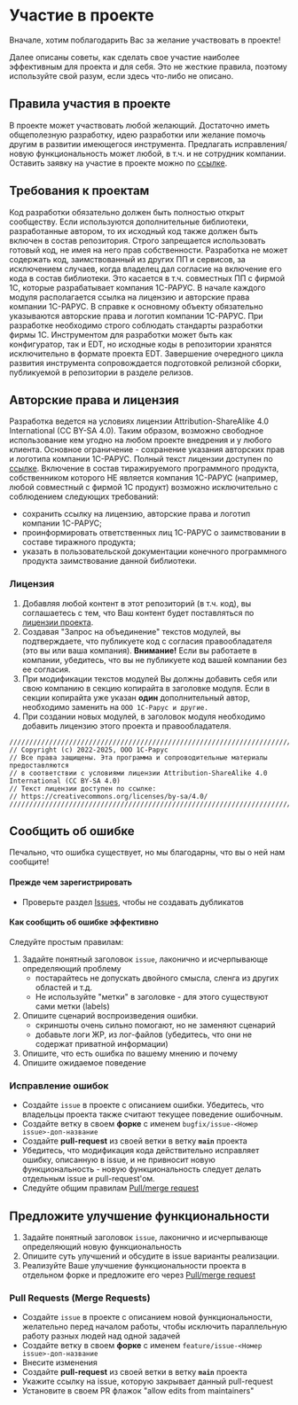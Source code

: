 # Участие в проекте

Вначале, хотим поблагодарить Вас за желание участвовать в проекте!

Далее описаны советы, как сделать свое участие наиболее эффективным для проекта и для себя. Это не жесткие правила, поэтому используйте свой разум, если здесь что-либо не описано.

## Правила участия в проекте

В проекте может участвовать любой желающий. Достаточно иметь общеполезную разработку, идею разработки или желание помочь другим в развитии имеющегося инструмента. Предлагать исправления/новую функциональность может любой, в т.ч. и не сотрудник компании. Оставить заявку на участие в проекте можно по [ссылке](https://forms.gle/5Fzf1Q4J2tG6p5Gg9).


## Требования к проектам
Код разработки обязательно должен быть полностью открыт сообществу. Если используются дополнительные библиотеки, разработанные автором, то их исходный код также должен быть включен в состав репозитория.
Строго запрещается использовать готовый код, не имея на него прав собственности. Разработка не может содержать код, заимствованный из других ПП и сервисов, за исключением случаев, когда владелец дал согласие на включение его кода в состав библиотеки. Это касается в т.ч. совместных ПП с фирмой 1С, которые разрабатывает компания 1С-РАРУС.
В начале каждого модуля располагается ссылка на лицензию и авторские права компании 1С-РАРУС. В справке к основному объекту обязательно указываются авторские права и логотип компании 1С-РАРУС.
При разработке необходимо строго соблюдать стандарты разработки фирмы 1С.
Инструментом для разработки может быть как конфигуратор, так и EDT, но исходные коды в репозитории хранятся исключительно в формате проекта EDT.
Завершение очередного цикла развития инструмента сопровождается подготовкой релизной сборки, публикуемой в репозитории в разделе релизов.


## Авторские права и лицензия
Разработка ведется на условиях лицензии Attribution-ShareAlike 4.0 International (CC BY-SA 4.0). Таким образом, возможно свободное использование кем угодно на любом проекте внедрения и у любого клиента. Основное ограничение - сохранение указания авторских прав и логотипа компании 1С-РАРУС. Полный текст лицензии доступен по [ссылке](https://creativecommons.org/licenses/by-sa/4.0/).
Включение в состав тиражируемого программного продукта, собственником которого НЕ является компания 1С-РАРУС (например, любой совместный с фирмой 1С продукт) возможно исключительно с соблюдением следующих требований:
- сохранить ссылку на лицензию, авторские права и логотип компании 1С-РАРУС;
- проинформировать ответственных лиц 1С-РАРУС о заимствовании в составе тиражного продукта;
- указать в пользовательской документации конечного программного продукта заимствование данной библиотеки.

### Лицензия

1. Добавляя любой контент в этот репозиторий (в т.ч. код), вы соглашаетесь с тем, что Ваш контент будет поставляться по [лицензии проекта](LICENSE).
2. Создавая "Запрос на объединение" текстов модулей, вы подтверждаете, что публикуете код с согласия правообладателя (это вы или ваша компания). **Внимание!** Если вы работаете в компании, убедитесь, что вы не публикуете код вашей компании без ее согласия.
3. При модификации текстов модулей Вы должны добавить себя или свою компанию в секцию копирайта в заголовке модуля. Если в секции копирайта уже указан **один** дополнительный автор, необходимо заменить на `ООО 1С-Рарус и другие.`
4. При создании новых модулей, в заголовок модуля необходимо добавить лицензию этого проекта и правообладателя.

```bsl
///////////////////////////////////////////////////////////////////////////////////////////////////////
// Copyright (c) 2022-2025, ООО 1С-Рарус
// Все права защищены. Эта программа и сопроводительные материалы предоставляются
// в соответствии с условиями лицензии Attribution-ShareAlike 4.0 International (CC BY-SA 4.0)
// Текст лицензии доступен по ссылке:
// https://creativecommons.org/licenses/by-sa/4.0/
///////////////////////////////////////////////////////////////////////////////////////////////////////
```


## Сообщить об ошибке

Печально, что ошибка существует, но мы благодарны, что вы о ней нам сообщите!

#### Прежде чем зарегистрировать

* Проверьте раздел [Issues](https://github.com/rarus/safe-rest-api-1c/issues), чтобы не создавать дубликатов

#### Как сообщить об ошибке эффективно

Следуйте простым правилам:

1. Задайте понятный заголовок `issue`, лаконично и исчерпывающе определяющий проблему
    * постарайтесь не допускать двойного смысла, сленга из других областей и т.д. 
    * Не используйте "метки" в заголовке - для этого существуют сами метки (labels)
2. Опишите сценарий воспроизведения ошибки.
    * скриншоты очень сильно помогают, но не заменяют сценарий
    * добавьте логи ЖР, из лог-файлов (убедитесь, что они не содержат приватной информации)
3. Опишите, что есть ошибка по вашему мнению и почему
4. Опишите ожидаемое поведение

### Исправление ошибок

* Создайте `issue` в проекте с описанием ошибки. Убедитесь, что владельцы проекта также считают текущее поведение ошибочным.
* Создайте ветку в своем **форке** с именем `bugfix/issue-<Номер issue>-доп-название`
* Создайте **pull-request** из своей ветки в ветку **`main`** проекта
* Убедитесь, что модификация кода действительно исправляет ошибку, описанную в issue, и не привносит новую функциональность - новую функциональность следует делать отдельным issue и pull-request'ом.
* Следуйте общим правилам [Pull/merge request](#Pull-Requests-Merge-Requests)


## Предложите улучшение функциональности

1. Задайте понятный заголовок `issue`, лаконично и исчерпывающе определяющий новую функциональность
2. Опишите суть улучшений и обсудите в issue варианты реализации.
3. Реализуйте Ваше улучшение функциональности проекта в отдельном форке и предложите его через [Pull/merge request](#Pull-Requests-Merge-Requests)


### Pull Requests (Merge Requests)

* Создайте `issue` в проекте с описанием новой функциональности, желательно перед началом работы, чтобы исключить параллельную работу разных людей над одной задачей
* Создайте ветку в своем **форке** с именем `feature/issue-<Номер issue>-доп-название`
* Внесите изменения
* Создайте **pull-request** из своей ветки в ветку **`main`** проекта
* Укажите ссылку на issue, которую закрывает данный pull-request
* Установите в своем PR флажок "allow edits from maintainers"
